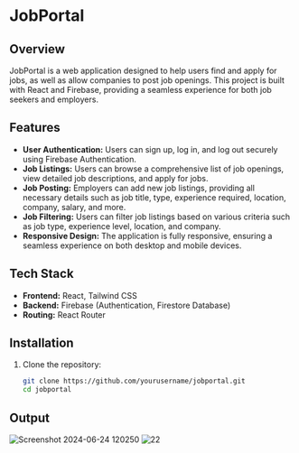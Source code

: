 # JobPortal

## Overview

JobPortal is a web application designed to help users find and apply for jobs, as well as allow companies to post job openings. This project is built with React and Firebase, providing a seamless experience for both job seekers and employers.

## Features

- **User Authentication:** Users can sign up, log in, and log out securely using Firebase Authentication.
- **Job Listings:** Users can browse a comprehensive list of job openings, view detailed job descriptions, and apply for jobs.
- **Job Posting:** Employers can add new job listings, providing all necessary details such as job title, type, experience required, location, company, salary, and more.
- **Job Filtering:** Users can filter job listings based on various criteria such as job type, experience level, location, and company.
- **Responsive Design:** The application is fully responsive, ensuring a seamless experience on both desktop and mobile devices.

## Tech Stack

- **Frontend:** React, Tailwind CSS
- **Backend:** Firebase (Authentication, Firestore Database)
- **Routing:** React Router

## Installation

1. Clone the repository:
   ```sh
   git clone https://github.com/yourusername/jobportal.git
   cd jobportal
## Output


![Screenshot 2024-06-24 120250](https://github.com/Rashikmoon/rgvp_job_web/assets/153418665/43ff3276-51bc-41e9-a664-8f2d1eb134f5)
![22](https://github.com/Rashikmoon/rgvp_job_web/assets/153418665/1d209136-4bfa-4e04-84e7-f7e49ad9cee3)
